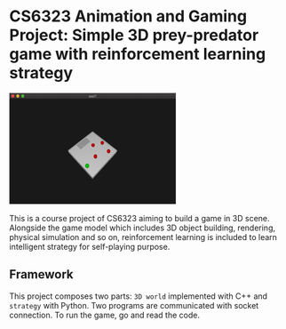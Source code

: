 # CS6323 Animation and Gaming Project: Simple 3D prey-predator game with reinforcement learning strategy

<img src="./media/game.png"  width="300" height="200" />

This is a course project of CS6323 aiming to build a game in 3D scene. Alongside the game model which includes 3D object building, rendering, physical simulation and so on,
reinforcement learning is included to learn intelligent strategy for self-playing purpose.

## Framework

This project composes two parts: `3D world` implemented with C++ and `strategy` with Python. Two programs are communicated with socket connection. To run the game, go and read the code. 
